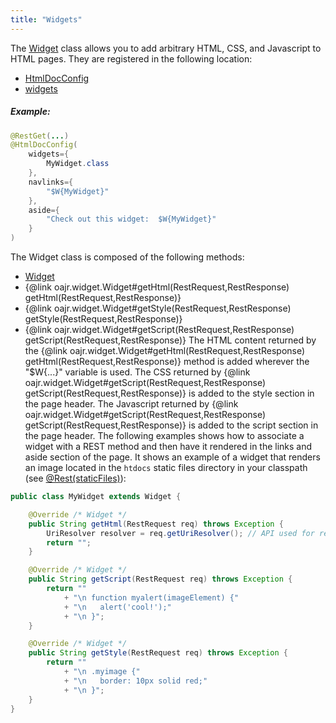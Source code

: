 ```yaml
---
title: "Widgets"
---
```


The [Widget](../apidocs/org/apache/juneau/rest/widget/Widget.html) class allows you to add arbitrary HTML, CSS, and Javascript
to HTML pages.
They are registered in the following location:
- [HtmlDocConfig](../apidocs/org/apache/juneau/html/annotation/HtmlDocConfig.html)
- [widgets](../apidocs/org/apache/juneau/html/annotation/HtmlDocConfig.html#widgets())
##### Example:
```java
@RestGet(...)
@HtmlDocConfig(
    widgets={
        MyWidget.class
    },
    navlinks={
        "$W{MyWidget}"
    },
    aside={
        "Check out this widget:  $W{MyWidget}"
    }
)
```
The Widget class is composed of the following methods:
- [Widget](../apidocs/org/apache/juneau/rest/widget/Widget.html)
- \{@link oajr.widget.Widget#getHtml(RestRequest,RestResponse) getHtml(RestRequest,RestResponse)\}
- \{@link oajr.widget.Widget#getStyle(RestRequest,RestResponse) getStyle(RestRequest,RestResponse)\}
- \{@link oajr.widget.Widget#getScript(RestRequest,RestResponse) getScript(RestRequest,RestResponse)\}
The HTML content returned by the \{@link oajr.widget.Widget#getHtml(RestRequest,RestResponse) getHtml(RestRequest,RestResponse)\}
method is added wherever the "$W\{...\}" variable is used.
The CSS returned by \{@link oajr.widget.Widget#getScript(RestRequest,RestResponse) getScript(RestRequest,RestResponse)\}
is added to the style section in the page header.
The Javascript returned by \{@link oajr.widget.Widget#getScript(RestRequest,RestResponse) getScript(RestRequest,RestResponse)\}
is added to the script section in the page header.
The following examples shows how to associate a widget with a REST method and then have it rendered in the links
and aside section of the page.
It shows an example of a widget that renders an image located in the `htdocs` static files
directory in your classpath (see [@Rest(staticFiles)](../apidocs/org/apache/juneau/rest/annotation/Rest.html#staticFiles())):
```java
public class MyWidget extends Widget {

    @Override /* Widget */
    public String getHtml(RestRequest req) throws Exception {
        UriResolver resolver = req.getUriResolver(); // API used for resolving URIs.
        return "";
    }

    @Override /* Widget */
    public String getScript(RestRequest req) throws Exception {
        return ""
            + "\n function myalert(imageElement) {"
            + "\n 	alert('cool!');"
            + "\n }";
    }

    @Override /* Widget */
    public String getStyle(RestRequest req) throws Exception {
        return ""
            + "\n .myimage {"
            + "\n 	border: 10px solid red;"
            + "\n }";
    }
}
```